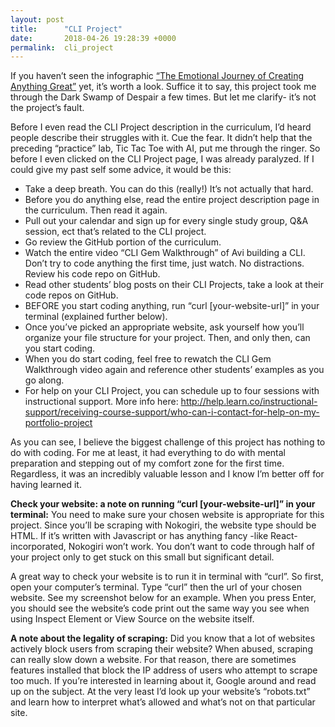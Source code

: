 ```yaml
---
layout: post
title:      "CLI Project"
date:       2018-04-26 19:28:39 +0000
permalink:  cli_project
---
```



If you haven’t seen the infographic [“The Emotional Journey of Creating Anything Great”](https://personalexcellence.co/blog/emotional-journey-creating-infographic/) yet, it’s worth a look. Suffice it to say, this project took me through the Dark Swamp of Despair a few times. But let me clarify- it’s not the project’s fault.

Before I even read the CLI Project description in the curriculum, I’d heard people describe their struggles with it. Cue the fear. It didn’t help that the preceding “practice” lab, Tic Tac Toe with AI, put me through the ringer. So before I even clicked on the CLI Project page, I was already paralyzed. If I could give my past self some advice, it would be this:

* Take a deep breath. You can do this (really!) It’s not actually that hard.
* Before you do anything else, read the entire project description page in the curriculum. Then read it again. 
* Pull out your calendar and sign up for every single study group, Q&A session, ect that’s related to the CLI project. 
* Go review the GitHub portion of the curriculum.
* Watch the entire video “CLI Gem Walkthrough” of Avi building a CLI. Don’t try to code anything the first time, just watch. No distractions. Review his code repo on GitHub.
* Read other students’ blog posts on their CLI Projects, take a look at their code repos on GitHub.
* BEFORE you start coding anything, run “curl [your-website-url]” in your terminal (explained further below).
* Once you’ve picked an appropriate website, ask yourself how you’ll organize your file structure for your project. Then, and only then, can you start coding. 
* When you do start coding, feel free to rewatch the CLI Gem Walkthrough video again and reference other students’ examples as you go along.
* For help on your CLI Project, you can schedule up to four sessions with instructional support. More info here: http://help.learn.co/instructional-support/receiving-course-support/who-can-i-contact-for-help-on-my-portfolio-project 

As you can see, I believe the biggest challenge of this project has nothing to do with coding. For me at least, it had everything to do with mental preparation and stepping out of my comfort zone for the first time. Regardless, it was an incredibly valuable lesson and I know I’m better off for having learned it.

**Check your website: a note on running “curl [your-website-url]” in your terminal:**
You need to make sure your chosen website is appropriate for this project. Since you’ll be scraping with Nokogiri, the website type should be HTML. If it’s written with Javascript or has anything fancy -like React- incorporated, Nokogiri won’t work. You don’t want to code through half of your project only to get stuck on this small but significant detail. 

A great way to check your website is to run it in terminal with “curl”. So first, open your computer’s terminal. Type “curl” then the url of your chosen website. See my screenshot below for an example. When you press Enter, you should see the website’s code print out the same way you see when using Inspect Element or View Source on the website itself. 

**A note about the legality of scraping:**
Did you know that a lot of websites actively block users from scraping their website? When abused, scraping can really slow down a website. For that reason, there are sometimes features installed that block the IP address of users who attempt to scrape too much. If you’re interested in learning about it, Google around and read up on the subject. At the very least I’d look up your website’s “robots.txt” and learn how to interpret what’s allowed and what’s not on that particular site. 
